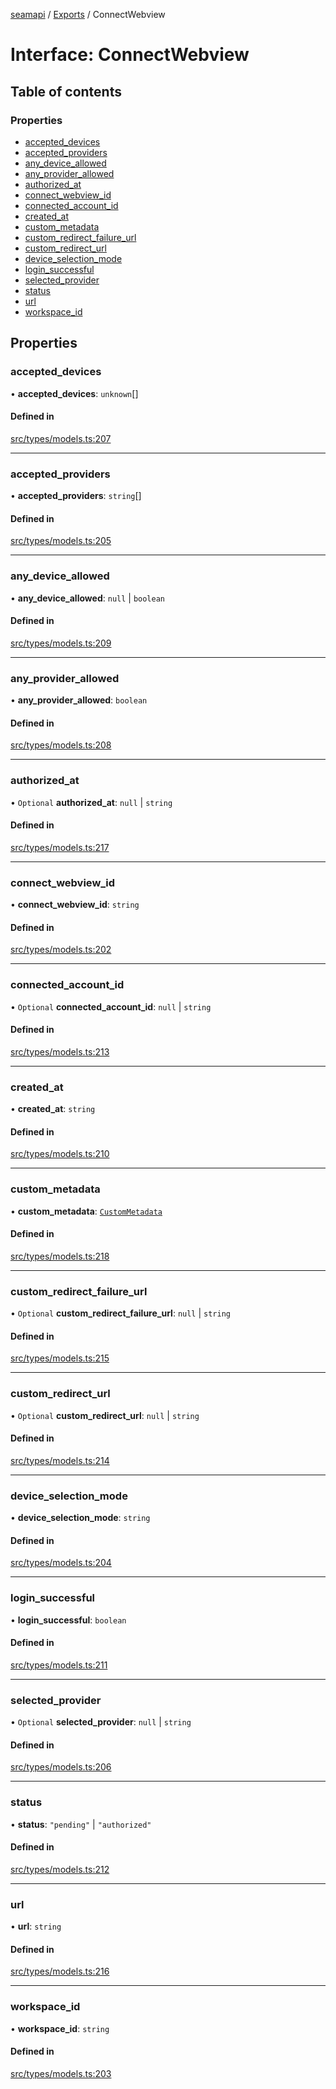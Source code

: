 [seamapi](../README.md) / [Exports](../modules.md) / ConnectWebview

# Interface: ConnectWebview

## Table of contents

### Properties

- [accepted\_devices](ConnectWebview.md#accepted_devices)
- [accepted\_providers](ConnectWebview.md#accepted_providers)
- [any\_device\_allowed](ConnectWebview.md#any_device_allowed)
- [any\_provider\_allowed](ConnectWebview.md#any_provider_allowed)
- [authorized\_at](ConnectWebview.md#authorized_at)
- [connect\_webview\_id](ConnectWebview.md#connect_webview_id)
- [connected\_account\_id](ConnectWebview.md#connected_account_id)
- [created\_at](ConnectWebview.md#created_at)
- [custom\_metadata](ConnectWebview.md#custom_metadata)
- [custom\_redirect\_failure\_url](ConnectWebview.md#custom_redirect_failure_url)
- [custom\_redirect\_url](ConnectWebview.md#custom_redirect_url)
- [device\_selection\_mode](ConnectWebview.md#device_selection_mode)
- [login\_successful](ConnectWebview.md#login_successful)
- [selected\_provider](ConnectWebview.md#selected_provider)
- [status](ConnectWebview.md#status)
- [url](ConnectWebview.md#url)
- [workspace\_id](ConnectWebview.md#workspace_id)

## Properties

### accepted\_devices

• **accepted\_devices**: `unknown`[]

#### Defined in

[src/types/models.ts:207](https://github.com/seamapi/javascript/blob/main/src/types/models.ts#L207)

___

### accepted\_providers

• **accepted\_providers**: `string`[]

#### Defined in

[src/types/models.ts:205](https://github.com/seamapi/javascript/blob/main/src/types/models.ts#L205)

___

### any\_device\_allowed

• **any\_device\_allowed**: ``null`` \| `boolean`

#### Defined in

[src/types/models.ts:209](https://github.com/seamapi/javascript/blob/main/src/types/models.ts#L209)

___

### any\_provider\_allowed

• **any\_provider\_allowed**: `boolean`

#### Defined in

[src/types/models.ts:208](https://github.com/seamapi/javascript/blob/main/src/types/models.ts#L208)

___

### authorized\_at

• `Optional` **authorized\_at**: ``null`` \| `string`

#### Defined in

[src/types/models.ts:217](https://github.com/seamapi/javascript/blob/main/src/types/models.ts#L217)

___

### connect\_webview\_id

• **connect\_webview\_id**: `string`

#### Defined in

[src/types/models.ts:202](https://github.com/seamapi/javascript/blob/main/src/types/models.ts#L202)

___

### connected\_account\_id

• `Optional` **connected\_account\_id**: ``null`` \| `string`

#### Defined in

[src/types/models.ts:213](https://github.com/seamapi/javascript/blob/main/src/types/models.ts#L213)

___

### created\_at

• **created\_at**: `string`

#### Defined in

[src/types/models.ts:210](https://github.com/seamapi/javascript/blob/main/src/types/models.ts#L210)

___

### custom\_metadata

• **custom\_metadata**: [`CustomMetadata`](../modules.md#custommetadata)

#### Defined in

[src/types/models.ts:218](https://github.com/seamapi/javascript/blob/main/src/types/models.ts#L218)

___

### custom\_redirect\_failure\_url

• `Optional` **custom\_redirect\_failure\_url**: ``null`` \| `string`

#### Defined in

[src/types/models.ts:215](https://github.com/seamapi/javascript/blob/main/src/types/models.ts#L215)

___

### custom\_redirect\_url

• `Optional` **custom\_redirect\_url**: ``null`` \| `string`

#### Defined in

[src/types/models.ts:214](https://github.com/seamapi/javascript/blob/main/src/types/models.ts#L214)

___

### device\_selection\_mode

• **device\_selection\_mode**: `string`

#### Defined in

[src/types/models.ts:204](https://github.com/seamapi/javascript/blob/main/src/types/models.ts#L204)

___

### login\_successful

• **login\_successful**: `boolean`

#### Defined in

[src/types/models.ts:211](https://github.com/seamapi/javascript/blob/main/src/types/models.ts#L211)

___

### selected\_provider

• `Optional` **selected\_provider**: ``null`` \| `string`

#### Defined in

[src/types/models.ts:206](https://github.com/seamapi/javascript/blob/main/src/types/models.ts#L206)

___

### status

• **status**: ``"pending"`` \| ``"authorized"``

#### Defined in

[src/types/models.ts:212](https://github.com/seamapi/javascript/blob/main/src/types/models.ts#L212)

___

### url

• **url**: `string`

#### Defined in

[src/types/models.ts:216](https://github.com/seamapi/javascript/blob/main/src/types/models.ts#L216)

___

### workspace\_id

• **workspace\_id**: `string`

#### Defined in

[src/types/models.ts:203](https://github.com/seamapi/javascript/blob/main/src/types/models.ts#L203)
